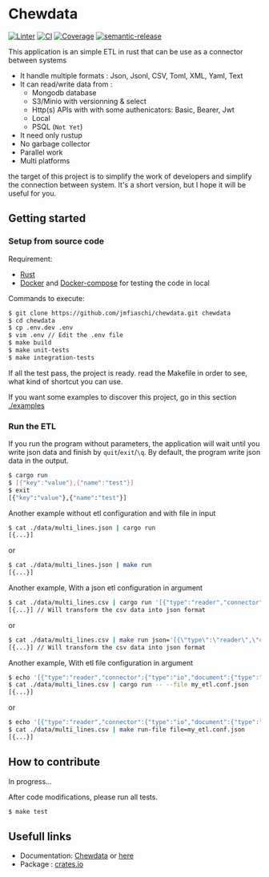 # Chewdata
[![Linter](https://github.com/jmfiaschi/chewdata/workflows/Lint/badge.svg)](https://github.com/jmfiaschi/chewdata/actions)
[![CI](https://github.com/jmfiaschi/chewdata/workflows/CI/badge.svg)](https://github.com/jmfiaschi/chewdata/actions)
[![Coverage](https://codecov.io/gh/jmfiaschi/chewdata/branch/main/graph/badge.svg?token=EI62L7XQAH)](https://codecov.io/gh/jmfiaschi/chewdata)
[![semantic-release](https://img.shields.io/badge/%20%20%F0%9F%93%A6%F0%9F%9A%80-semantic--release-e10079.svg)](https://github.com/semantic-release/semantic-release)

This application is an simple ETL in rust that can be use as a connector between systems 
* It handle multiple formats : Json, Jsonl, CSV, Toml, XML, Yaml, Text
* It can read/write data from :
  * Mongodb database
  * S3/Minio with versionning & select
  * Http(s) APIs with with some authenicators: Basic, Bearer, Jwt
  * Local
  * PSQL (`Not Yet`)
* It need only rustup
* No garbage collector
* Parallel work
* Multi platforms

the target of this project is to simplify the work of developers and simplify the connection between system. 
It's a short version, but I hope it will be useful for you.

## Getting started

### Setup from source code

Requirement:
* [Rust](https://www.rust-lang.org/tools/install)
* [Docker](https://docs.docker.com/get-docker/) and [Docker-compose](https://docs.docker.com/compose/install/) for testing the code in local 

Commands to execute:
```Bash
$ git clone https://github.com/jmfiaschi/chewdata.git chewdata
$ cd chewdata
$ cp .env.dev .env
$ vim .env // Edit the .env file
$ make build
$ make unit-tests
$ make integration-tests
```

If all the test pass, the project is ready. read the Makefile in order to see, what kind of shortcut you can use.

If you want some examples to discover this project, go in this section [./examples](./examples/README.md)

### Run the ETL

If you run the program without parameters, the application will wait until you write json data and finish by `quit`/`exit`/`\q`. By default, the program write json data in the output.
```Bash
$ cargo run 
$ [{"key":"value"},{"name":"test"}]
$ exit
[{"key":"value"},{"name":"test"}]
```

Another example without etl configuration and with file in input
```Bash
$ cat ./data/multi_lines.json | cargo run 
[{...}]
```
or
```Bash
$ cat ./data/multi_lines.json | make run 
[{...}]
```

Another example, With a json etl configuration in argument
```Bash
$ cat ./data/multi_lines.csv | cargo run '[{"type":"reader","connector":{"type":"io","document":{"type":"csv"}}},{"type":"writer"}]'
[{...}] // Will transform the csv data into json format
```
or
```Bash
$ cat ./data/multi_lines.csv | make run json='[{\"type\":\"reader\",\"connector\":{\"type\":\"io\",\"document\":{\"type\":\"csv\"}}},{\"type\":\"writer\"}]'
[{...}] // Will transform the csv data into json format
```

Another example, With etl file configuration in argument
```Bash
$ echo '[{"type":"reader","connector":{"type":"io","document":{"type":"csv"}}},{"type":"writer"}]' > my_etl.conf.json
$ cat ./data/multi_lines.csv | cargo run -- --file my_etl.conf.json
[{...}]
```
or
```Bash
$ echo '[{"type":"reader","connector":{"type":"io","document":{"type":"csv"}}},{"type":"writer"}]' > my_etl.conf.json
$ cat ./data/multi_lines.csv | make run-file file=my_etl.conf.json
[{...}]
```

## How to contribute
In progress...

After code modifications, please run all tests.
```Bash
$ make test
```

## Usefull links
* Documentation: [Chewdata](http://www.chewdata.org) or [here](./docs)
* Package : [crates.io](https://crates.io/crates/chewdata)
